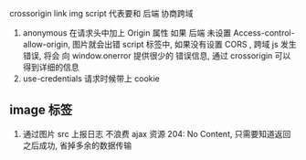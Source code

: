 crossorigin
link img script
代表要和 后端 协商跨域
  1. anonymous
    在请求头中加上 Origin 属性
    如果 后端 未设置 Access-control-allow-origin, 图片就会出错
    script 标签中, 如果没有设置 CORS , 跨域 js 发生错误, 将会 向 window.onerror 提供很少的 错误信息, 通过 crossorigin 可以得到详细的信息
  2. use-credentials
    请求时候带上 cookie

## image 标签
  1. 通过图片 src 上报日志 不浪费 ajax 资源
    204: No Content, 只需要知道返回之后成功, 省掉多余的数据传输
